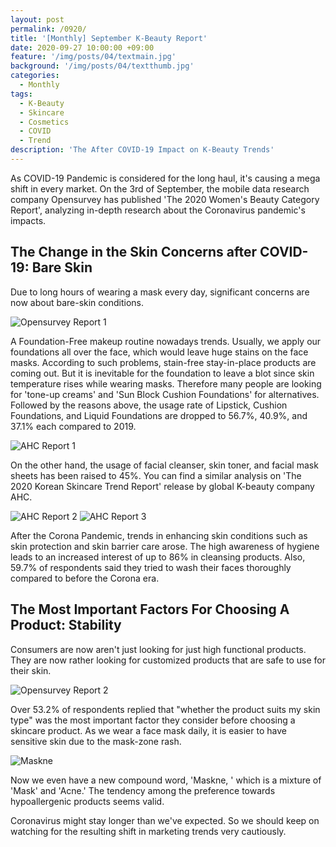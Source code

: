```yaml
---
layout: post
permalink: /0920/
title: '[Monthly] September K-Beauty Report'
date: 2020-09-27 10:00:00 +09:00
feature: '/img/posts/04/textmain.jpg'
background: '/img/posts/04/textthumb.jpg'
categories:
  - Monthly
tags:
  - K-Beauty
  - Skincare
  - Cosmetics
  - COVID
  - Trend
description: 'The After COVID-19 Impact on K-Beauty Trends'
---
```



As COVID-19 Pandemic is considered for the long haul, it's causing a mega shift in every market. On the 3rd of September, the mobile data research company Opensurvey has published 'The 2020 Women's Beauty Category Report', analyzing in-depth research about the Coronavirus pandemic's impacts.

## The Change in the Skin Concerns after COVID-19: Bare Skin

Due to long hours of wearing a mask every day, significant concerns are now about bare-skin conditions.

![Opensurvey Report 1](/img/posts/04/graph1.png)

A Foundation-Free makeup routine nowadays trends. Usually, we apply our foundations all over the face, which would leave huge stains on the face masks. According to such problems, stain-free stay-in-place products are coming out. But it is inevitable for the foundation to leave a blot since skin temperature rises while wearing masks. Therefore many people are looking for 'tone-up creams' and 'Sun Block Cushion Foundations' for alternatives.
Followed by the reasons above, the usage rate of Lipstick, Cushion Foundations, and Liquid Foundations are dropped to 56.7%, 40.9%, and 37.1% each compared to 2019.

![AHC Report 1](/img/posts/04/ahc1.png)

On the other hand, the usage of facial cleanser, skin toner, and facial mask sheets has been raised to 45%. You can find a similar analysis on 'The 2020 Korean Skincare Trend Report' release by global K-beauty company AHC.

![AHC Report 2](/img/posts/04/ahc2.png)
![AHC Report 3](/img/posts/04/ahc3.png)

After the Corona Pandemic, trends in enhancing skin conditions such as skin protection and skin barrier care arose.  The high awareness of hygiene leads to an increased interest of up to 86% in cleansing products. Also, 59.7% of respondents said they tried to wash their faces thoroughly compared to before the Corona era.



## The Most Important Factors For Choosing A Product: Stability

Consumers are now aren't just looking for just high functional products. They are now rather looking for customized products that are safe to use for their skin.

![Opensurvey Report 2](/img/posts/04/graph2.png)

Over 53.2% of respondents replied that "whether the product suits my skin type" was the most important factor they consider before choosing a skincare product. As we wear a face mask daily, it is easier to have sensitive skin due to the mask-zone rash.

![Maskne](/img/posts/04/maskne.png)

Now we even have a new compound word, 'Maskne, ' which is a mixture of 'Mask' and 'Acne.' The tendency among the preference towards hypoallergenic products seems valid.

Coronavirus might stay longer than we've expected. So we should keep on watching for the resulting shift in marketing trends very cautiously.
